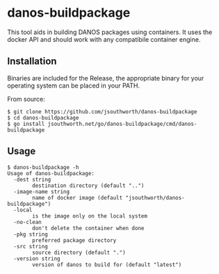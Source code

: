 # danos-buildpackage

This tool aids in building DANOS packages using containers. It uses the docker API and should work with any compatibile container engine.

## Installation

Binaries are included for the Release, the appropriate binary for your operating system can be placed in your PATH.

From source:

```
$ git clone https://github.com/jsouthworth/danos-buildpackage
$ cd danos-buildpackage
$ go install jsouthworth.net/go/danos-buildpackage/cmd/danos-buildpackage
```

## Usage

```
$ danos-buildpackage -h
Usage of danos-buildpackage:
  -dest string
    	destination directory (default "..")
  -image-name string
    	name of docker image (default "jsouthworth/danos-buildpackage")
  -local
    	is the image only on the local system
  -no-clean
    	don't delete the container when done
  -pkg string
    	preferred package directory
  -src string
    	source directory (default ".")
  -version string
    	version of danos to build for (default "latest")
```


